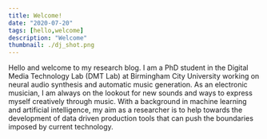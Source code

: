 ```yaml
---
title: Welcome!
date: "2020-07-20"
tags: [hello,welcome]
description: "Welcome"
thumbnail: ./dj_shot.png
---
```


Hello and welcome to my research blog. I am a PhD student in the Digital Media Technology Lab (DMT Lab) at Birmingham City University working on neural audio synthesis and automatic music generation. As an electronic musician, I am always on the lookout for new sounds and ways to express myself creatively through music. With a background in machine learning and artificial intelligence, my aim as a researcher is to help towards the development of
data driven production tools that can push the boundaries imposed by current technology. 

